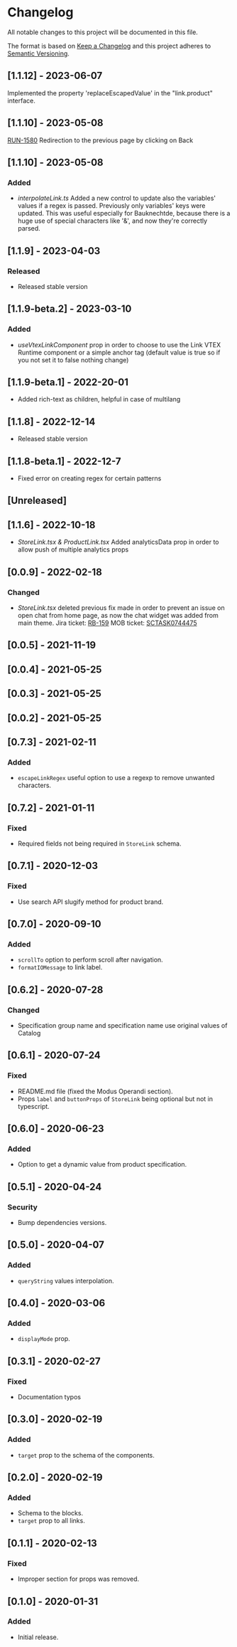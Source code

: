 # Changelog

All notable changes to this project will be documented in this file.

The format is based on [Keep a Changelog](http://keepachangelog.com/en/1.0.0/)
and this project adheres to [Semantic Versioning](http://semver.org/spec/v2.0.0.html).
## [1.1.12] - 2023-06-07
Implemented the property 'replaceEscapedValue' in the "link.product" interface.
## [1.1.10] - 2023-05-08
[RUN-1580](https://whirlpoolgtm.atlassian.net/browse/RUN-1580) Redirection to the previous page by clicking on Back
## [1.1.10] - 2023-05-08

### Added 

- *interpolateLink.ts* Added a new control to update also the variables' values if a regex is passed. Previously only variables' keys were updated. This was useful especially for Bauknechtde, because there is a huge use of special characters like '&', and now they're correctly parsed.

## [1.1.9] - 2023-04-03

### Released

- Released stable version


## [1.1.9-beta.2] - 2023-03-10

### Added 

- *useVtexLinkComponent* prop in order to choose to use the Link VTEX Runtime component or a simple anchor tag (default value is true so if you not set it to false nothing change)

## [1.1.9-beta.1] - 2022-20-01
- Added rich-text as children, helpful in case of multilang
## [1.1.8] - 2022-12-14
- Released stable version

## [1.1.8-beta.1] - 2022-12-7
- Fixed error on creating regex for certain patterns

## [Unreleased]

## [1.1.6] - 2022-10-18
- *StoreLink.tsx & ProductLink.tsx* Added analyticsData prop in order to allow push of multiple analytics props
## [0.0.9] - 2022-02-18

### Changed

- *StoreLink.tsx* deleted previous fix made in order to prevent an issue on open chat from home page, as now the chat widget was added from main theme.
  Jira ticket: [RB-159](https://whirlpoolgtm.atlassian.net/browse/RB-159)
  MOB ticket: [SCTASK0744475](https://whirlpool.service-now.com/nav_to.do?uri=sc_task.do?sys_id=508061191be941906147a688b04bcb48%26sysparm_view=RPTfdcf17dd1b00c198f845a687b04bcbff)

## [0.0.5] - 2021-11-19

## [0.0.4] - 2021-05-25

## [0.0.3] - 2021-05-25

## [0.0.2] - 2021-05-25

## [0.7.3] - 2021-02-11
### Added
- `escapeLinkRegex` useful option to use a regexp to remove unwanted characters.

## [0.7.2] - 2021-01-11
### Fixed
- Required fields not being required in `StoreLink` schema.

## [0.7.1] - 2020-12-03
### Fixed
- Use search API slugify method for product brand.

## [0.7.0] - 2020-09-10
### Added
- `scrollTo` option to perform scroll after navigation.
- `formatIOMessage` to link label.

## [0.6.2] - 2020-07-28
### Changed
- Specification group name and specification name use original values of Catalog

## [0.6.1] - 2020-07-24
### Fixed
- README.md file (fixed the Modus Operandi section).
- Props `label` and `buttonProps` of `StoreLink`  being optional but not in typescript.

## [0.6.0] - 2020-06-23
### Added
- Option to get a dynamic value from product specification.

## [0.5.1] - 2020-04-24
### Security
- Bump dependencies versions.

## [0.5.0] - 2020-04-07
### Added
- `queryString` values interpolation.

## [0.4.0] - 2020-03-06
### Added
- `displayMode` prop.

## [0.3.1] - 2020-02-27

### Fixed
- Documentation typos 

## [0.3.0] - 2020-02-19
### Added
- `target` prop to the schema of the components.

## [0.2.0] - 2020-02-19
### Added
- Schema to the blocks.
- `target` prop to all links.

## [0.1.1] - 2020-02-13
### Fixed
- Improper section for props was removed.

## [0.1.0] - 2020-01-31
### Added
- Initial release.
